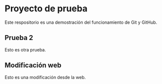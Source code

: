 # Proyecto de prueba

Este respositorio es una demostración del funcionamiento de Git y GitHub.

## Prueba 2

Esto es otra prueba.

## Modificación web
Esto es una modificación desde la web.
